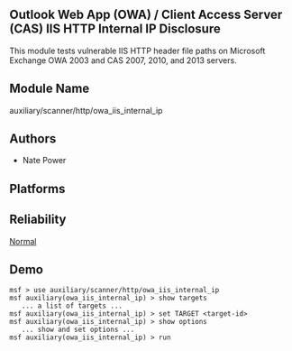 ## Outlook Web App (OWA) / Client Access Server (CAS) IIS HTTP Internal IP Disclosure

This module tests vulnerable IIS HTTP header file paths on 
Microsoft Exchange OWA 2003 and CAS 2007, 2010, and 2013 
servers.


## Module Name
auxiliary/scanner/http/owa_iis_internal_ip

## Authors
* Nate Power





## Platforms


## Reliability
[Normal](https://github.com/rapid7/metasploit-framework/wiki/Exploit-Ranking)

## Demo

```
msf > use auxiliary/scanner/http/owa_iis_internal_ip
msf auxiliary(owa_iis_internal_ip) > show targets
   ... a list of targets ...
msf auxiliary(owa_iis_internal_ip) > set TARGET <target-id>
msf auxiliary(owa_iis_internal_ip) > show options
   ... show and set options ...
msf auxiliary(owa_iis_internal_ip) > run
```
    
    